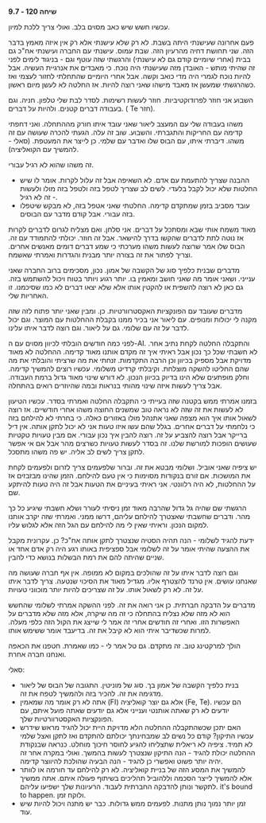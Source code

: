 **שיחה 120 \- 9.7**

עכשיו חשש שיש כאב מסוים בלב. ואולי צריך ללכת למיון. 

פעם אחרונה שעישנתי היתה בשבת. לא רק שלא עישנתי אלא רק אין איזה מאמץ בדבר הזה. שני תחושת דחיה מהרעיון הזה. שבת עמוס. עישנתי עם החברה ועישנתי אח"כ גם בבית (אחרי שיומיים קודם גם לא עישנתי) והרגשתי שזה עוטף וגם \- בניגוד לימים לפני זה שהיתי מותש \- האובדן מזה שעישנתי היה נוכח. כי מאבדים את אנרגיית העשיה. אבל להיות נוכח לגמרי היה מדי כואב וקשה. אבל אחרי היומיים שהתחלתי לחזור לעצמי ואז כשהרגשתי שמעשן אז מאבד מישהו שאני רוצה להיות. אז החלטה לא לעשן מיום ראשון. 

השבוע אני חוזר לפרודוקטיביות. חוזר לעשות רשימות. לסדר לבת שלי טלפון. חניה. וגם בעבודה דברים קטנים. ולהיות על דברים. ( Te חזר).

משהו בעבודה שלי עם המעצב ליאור שאני עובד איתו חורק מההתחלה. ואני דחפתי קדימה עם החריקות והתגברתי. והשבוע. שוב זה עלה. הגעתי להכרה שעושה עם זה משהו. דיברתי איתו, עם הבוס שלו ואדבר עם שלמי. כן לייצר את המעטפת. (סאלי \- להמשיך עם הקואליציה). 

זה משהו שהוא לא רגיל עבורי. 

* ההבנה שצריך להתעמת עם אדם. לא השאיפה אבל זה עלול לקרות. אומר לו שיש החלטות שלא יכול לקבל בלעדי. לשים לב שצריך לטפל בזה ולטפל בזה מולו ולעשות \- זה לא רגיל.   
* עובד מסביב בזמן שמתקדם קדימה. החלטתי שאני אטפל בזה, לא מבקש שיטפלו בזה עבורי. אבל קודם מדבר עם הבוסים. 

מאוד משמח אותי שבא ומסתכל על דברים. אני סלחן. ואם מצליח לגרום לדברים לקרות אז נוטה לתת לדברים שהקשו בדרך להישאר. אבל זה חוזר. יכולתי להתמודד עם זה. הבוס שלו אמר שרוצה לעשות משהו מערכתי כי שמע דברים דומים מאנשים אחרים. וצריך לפתור את זה בצורה יותר מבנית והגדרות ואמרתי שאשמח. 

מדברים שבנית כלפיך סוג של הקשבה של אמון. נכון, מסכימים ברוב החברה שאני ענייני. ושאני אומר מה שאני חושב ומאמין בו. יותר רגוע ויותר בטוח ויכול להשתמש בזה. גם כאן לא רוצה להשפית או להקטין אותו אלא שלא יצאו דברים לא כמו שסיכמנו. זו האחריות שלי. 

מדברים שעובד עם הפונקציות האקסטרוורטיות. כן. ומבין שאני יותר פתוח לזה שזה מקנה לי יכולות ומנופים. עם ליאור אני בכיר ממנו בקבלת ההחלטות עם המוצר. וגם יכול לדבר על זה עם שלומי. גם על ליאור. וגם רוצה לדבר איתו עלינו.

לפני כמה חודשים הובלתי לכיוון מסוים עם ה-AI. והתקבלה החלטה לקחת נתיב אחר. לא חשבתי שכל כך נכון אבל ראיתי איך זה מקדם אותנו מאוד קדימה. ההחלטה לא מאוד מדויקת אבל מספיק בכיוון וכן הרבה התקדמות. זנחתי את מה שרציתי והובלתי את מה שהם החליטו להשקה מוצלחת. וקיבלתי קרדיט משלומי. עכשיו רוצים להמשיך קדימה. וחלק מופתעים שלא הינו בדיוק בכיוון הנכון. לא דורש שינוי מאוד גדול ברמת העבודה. אבל צריך לעשות איזה שינוי מהותי בנראות ובמה שהיוזרים רואים בהתחלה. 

בזמנו אמרתי ממש בקטנה שזה בעייתי כי התקבלה החלטה ואמרתי בסדר. עכשיו הטיעון לא לעשות את זה שזה לא נראה טוב שמשנים החוצה משהו אחרי חודשיים. אז רוצה לשאול אותו איך הוא מצפה שאני אתנהל מולו באזורים כאלה. כי בחרתי לא להילחם בזה כי נלחמתי על דברים אחרים. בגלל שהם עשו איזו טעות אני לא יכול לתקן אותה. אין דיל ברייקר אבל רוצה להצביע על זה. רוצה להבין איך נכון עבורי. אם מבין טעויות טקטיות שעושים הופכות למורשת שלנו. זה בסדר לעשות טעויות כשרצים מהר אבל אם אי אפשר לתקן צריך לשים לב אליה. יש פה משהו מתסכל. 

יש ציפיה שאני אוביל. ושלומי מבטא את זה. וברור שלפעמים צריך לזרום ולפעמים לקחת את המושכות. אם זורם בנקודות מסוימות כי אין טעם להילחם. הזמן שהינו מבזבזים אז על ההחלטות, לא היה רלוונטי. אני ראיתי בעיניים את הטעות אבל זה היה טעות להיתקע שם. 

הרגשתי שם שהיה גל גדול שהרבה מאוד זמן ניסיתי לעורר ושלא חשבתי שיגיע כל כך מהר. ודברים שחשבתי שאצטרך להילחם עליהם, דרשו ממני. ואמרתי שזה יקרב אותנו למקום הנכון. וראיתי שאין לי מה להילחם עם הגל הזה אלא לגלוש עליו. 

ידעת להגיד לשלומי \- הנה תהיה הסטיה שנצטרך לתקן אותה אח"כ? כן. עקרונית מקבל את ההצעה שהיתי אומר על זה לשלומי אבל ספציפית באותו רגע היה רק אדם אחד או שניים שהיתה להם את רמת הבשלות בנושא כדי להבין. 

וגם רוצה לדבר איתו על זה שהולכים במקום לא ממופה. אין אף חברה שעושה מה שאנחנו עושים. אין טרנד להצטרף אליו. מגדיל מאוד את הסיכוי שנטעה. צריך לדבר איתו על זה. לא רק לשאול אותו. על זה שצריכים להיות יותר מוכווני טעויות.

מדברים על הדבקה חברתית. כן אני רואה את זה. לפני ההשקה אמרתי לשלומי שהחשש הוא לא מזה שלא נצליח בהתחלה כי זה מה שיקרה, אלא מזה שלא מדברים על האפשרות הזו. ואחרי זה חודשים אחרי זה אמר לי שייצג את הקול הזה כלפי מעלה. למרות שכשדיבר איתי הוא לא קיבל את זה. בדיעבד אומר ששימש אותו. 

הולך למרקטינג טוב. זה מתקדם. גם טל אמר לי \- כמו שאמרת. חטפנו את הכאפה ואנחנו חברה אחרת. 

סאלי:

* בנית כלפיך הקשבה של אמון בך. סוג של מוניטין. התגובה של הבוס של ליאור מדגימה את זה. להכיר בזה ולהמשיך לטפח את זה.   
* אתה לא רק אומר מה שמאמין (FI) אלא גם יוצר קואליציה (Fe, Te). הם עכשיו יודעים לא רק שאתה אותנטי וענייני אלא גם יודעים שאתה פועל איתם, עם הפונקציות האקסטרוורטיות שלך.   
* האם יתכן שכשהתקבלה ההחלטה הלא מדויקת היית יכול להגיד מראש שידרש עכשיו התיקון? קודם כל נשים לב שמבחינתך יכולתם להתקדם ואז לתקן ואצל שלמי לא תמיד. ציפיה לא ריאלית שתצליחו להגיע לחוסר חיכוך מוחלט. כנראה שבנקודת ההחלטה יכולת להגיד \- הנה התיקון שנצטרך לעשות בהמשך. ואולי במקרה אחר זה יהיה יותר פשוט ואפשרי כן להגיד \- הנה הבעיה שהולכת להיווצר קדימה.   
* להמשיך את המסע הזה של בניית קואליציה. לא רק להילחם עד חורמה או לוותר אלא להמשיך לייצר הסכמה וללהוביל תהליכים בשיתוף פעולה איתם. אתה ממשיך לתקשר ונותן להדבקה החברתית לעבוד. הרעיונות שלך ישפיעו עליהם. it's bound to happen. ולוקח זמן.   
* זמן יותר נמוך נותן מתנות. לפעמים ממש גדולות. כבר יש מתנה ויכול להיות שיש עוד. 

